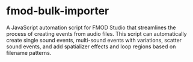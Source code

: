 # fmod-bulk-importer
A JavaScript automation script for FMOD Studio that streamlines the process of creating events from audio files. This script can automatically create single sound events, multi-sound events with variations, scatter sound events, and add spatializer effects and loop regions based on filename patterns.
